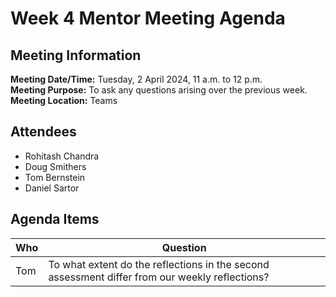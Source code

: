 # Week 4 Mentor Meeting Agenda
## Meeting Information
**Meeting Date/Time:** Tuesday, 2 April 2024, 11 a.m. to 12 p.m.  
**Meeting Purpose:** To ask any questions arising over the previous week.  
**Meeting Location:** Teams  

## Attendees
- Rohitash Chandra
- Doug Smithers
- Tom Bernstein
- Daniel Sartor

## Agenda Items

Who | Question
---- | ----
Tom | To what extent do the reflections in the second assessment differ from our weekly reflections?